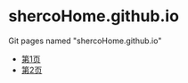 # shercoHome.github.io
Git pages named "shercoHome.github.io"

* [第1页](https://shercohome.github.io/1)
* [第2页](https://shercohome.github.io/2)

